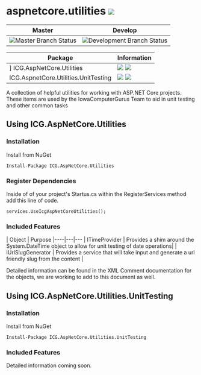 # aspnetcore.utilities ![](https://img.shields.io/github/license/iowacomputergurus/aspnetcore.utilities.svg)
| Master | Develop |
| --- | --- |
| ![Master Branch Status](https://iowacomputergurus.visualstudio.com/ICG%20Open%20Source/_apis/build/status/AspNetCore%20Utilities?branchName=master) | ![Development Branch Status](https://iowacomputergurus.visualstudio.com/ICG%20Open%20Source/_apis/build/status/AspNetCore%20Utilities?branchName=development) |

| Package | Information |
| --- |--- |
] ICG.AspNetCore.Utilities | ![](https://img.shields.io/nuget/v/icg.aspnetcore.utilities.svg) ![](https://img.shields.io/nuget/dt/icg.aspnetcore.utilities.svg) |
| ICG.AspnetCore.Utilities.UnitTesting | ![](https://img.shields.io/nuget/v/icg.aspnetcore.utilities.UnitTesting.svg) ![](https://img.shields.io/nuget/dt/icg.aspnetcore.utilities.unittesting.svg)|

A collection of helpful utilities for working with ASP.NET Core projects.  These items are used by the IowaComputerGurus Team to aid in unit testing and other common tasks

## Using ICG.AspNetCore.Utilities

### Installation

Install from NuGet

```
Install-Package ICG.AspNetCore.Utilities
```
### Register Dependencies

Inside of of your project's Startus.cs within the RegisterServices method add this line of code.

```
services.UseIcgAspNetCoreUtilities();
```

### Included Features

| Object | Purpose
|----|---|---
| ITimeProvider | Provides a shim around the System.DateTime object to allow for unit testing of date operations|
| IUrlSlugGenerator | Provides a service that will take input and generate a url friendly slug from the content |

Detailed information can be found in the XML Comment documentation for the objects, we are working to add to this document as well.

## Using ICG.AspNetCore.Utilities.UnitTesting 
### Installation

Install from NuGet

```
Install-Package ICG.AspNetCore.Utilities.UnitTesting
```

### Included Features

Detailed information coming soon.